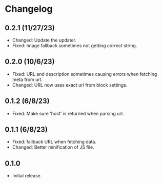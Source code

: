 # Changelog

## 0.2.1 (11/27/23)
* Changed: Update the updater.
* Fixed: Image fallback sometimes not getting correct string.

## 0.2.0 (10/6/23)
* Fixed: URL and description sometimes causing errors when fetching meta from url.
* Changed: URL now uses exact url from block settings.

## 0.1.2 (6/8/23)
* Fixed: Make sure 'host' is returned when parsing url.

## 0.1.1 (6/8/23)
* Fixed: fallback URL when fetching data.
* Changed: Better minification of JS file.

## 0.1.0
* Initial release.
